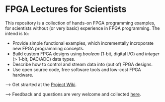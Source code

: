 # FPGA Lectures for Scientists
This repository is a collection of hands-on FPGA programming examples, for scientists without (or very basic) experience in FPGA programming. The intend is to:
* Provide simple functional examples, which incrementally incroporate new FPGA programming concepts. 
* Build custom FPGA designs using *boolean* (1-bit, digital I/O) and *integer* (> 1-bit, DAC/ADC) data types.
* Describe how to control and stream data into (out of) FPGA designs.
* Use open source code, free software tools and low-cost FPGA hardware.  

--> Get strarted at the [Project Wiki](https://github.com/dspsandbox/FPGA-Lectures-for-Scientists/wiki).

--> Feedback and questions are very welcome and collected [here](https://github.com/dspsandbox/FPGA-Lectures-for-Scientists/issues).

